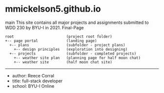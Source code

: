 # mmickelson5.github.io
main
This site contains all major projects and assignments submitted to WDD 230 by BYU-I in 2021.
Final-Page

```
root                        (project root folder)
+-- page portal             (landing page)
  +-- plans                 (subfolder - project plans)
    +-- design principles   (exploration into designing)
  +-- projects              (subfolder - completed projects)
    +-- weather site plan   (planning page for half moon chat)
    +-- weather site        (half moon chat site)
```
---
* author: Reece Corral
* title: full-stack developer
* school: BYU-I Online
